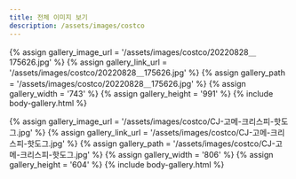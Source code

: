 ```yaml
---
title: 전체 이미지 보기
description: /assets/images/costco
---
```




{% assign gallery_image_url = '/assets/images/costco/20220828＿175626.jpg' %}
{% assign gallery_link_url = '/assets/images/costco/20220828＿175626.jpg' %}
{% assign gallery_path = '/assets/images/costco/20220828＿175626.jpg' %}
{% assign gallery_width = '743'  %}
{% assign gallery_height = '991'  %}
{% include body-gallery.html %}

{% assign gallery_image_url = '/assets/images/costco/CJ-고메-크리스피-핫도그.jpg' %}
{% assign gallery_link_url = '/assets/images/costco/CJ-고메-크리스피-핫도그.jpg' %}
{% assign gallery_path = '/assets/images/costco/CJ-고메-크리스피-핫도그.jpg' %}
{% assign gallery_width = '806'  %}
{% assign gallery_height = '604'  %}
{% include body-gallery.html %}
